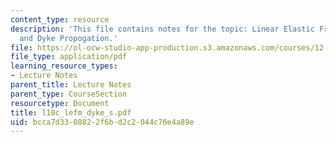 ```yaml
---
content_type: resource
description: 'This file contains notes for the topic: Linear Elastic Fracture Mechanics
  and Dyke Propogation.'
file: https://ol-ocw-studio-app-production.s3.amazonaws.com/courses/12-524-mechanical-properties-of-rocks-fall-2005/bcca7d3308822f6bd2c2044c76e4a89e_l10c_lefm_dyke_s.pdf
file_type: application/pdf
learning_resource_types:
- Lecture Notes
parent_title: Lecture Notes
parent_type: CourseSection
resourcetype: Document
title: l10c_lefm_dyke_s.pdf
uid: bcca7d33-0882-2f6b-d2c2-044c76e4a89e
---
```

